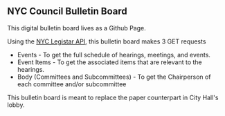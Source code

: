 NYC Council Bulletin Board
--------------------------

This digital bulletin board lives as a Github Page.

Using the [NYC Legistar API](http://webapi.legistar.com/Home/Examples), this bulletin board makes 3 GET requests

- Events - To get the full schedule of hearings, meetings, and events.
- Event Items - To get the associated items that are relevant to the hearings.
- Body (Committees and Subcommittees) - To get the Chairperson of each committee and/or subcommittee

This bulletin board is meant to replace the paper counterpart in City Hall's lobby.